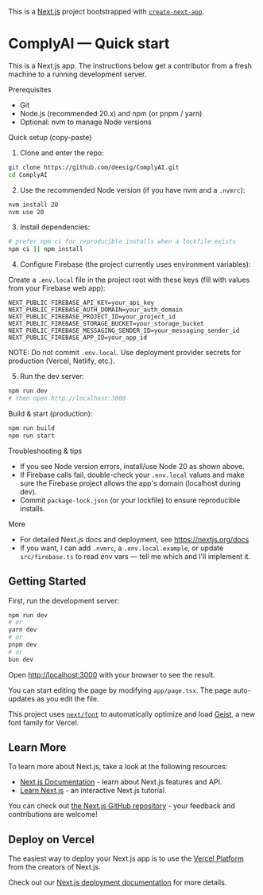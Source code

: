 This is a [Next.js](https://nextjs.org) project bootstrapped with [`create-next-app`](https://nextjs.org/docs/app/api-reference/cli/create-next-app).
# ComplyAI — Quick start

This is a Next.js app. The instructions below get a contributor from a fresh machine to a running development server.

Prerequisites
- Git
- Node.js (recommended 20.x) and npm (or pnpm / yarn)
- Optional: nvm to manage Node versions

Quick setup (copy-paste)

1. Clone and enter the repo:

```bash
git clone https://github.com/deesig/ComplyAI.git
cd ComplyAI
```

2. Use the recommended Node version (if you have nvm and a `.nvmrc`):

```bash
nvm install 20
nvm use 20
```

3. Install dependencies:

```bash
# prefer npm ci for reproducible installs when a lockfile exists
npm ci || npm install
```

4. Configure Firebase (the project currently uses environment variables):

Create a `.env.local` file in the project root with these keys (fill with values from your Firebase web app):

```
NEXT_PUBLIC_FIREBASE_API_KEY=your_api_key
NEXT_PUBLIC_FIREBASE_AUTH_DOMAIN=your_auth_domain
NEXT_PUBLIC_FIREBASE_PROJECT_ID=your_project_id
NEXT_PUBLIC_FIREBASE_STORAGE_BUCKET=your_storage_bucket
NEXT_PUBLIC_FIREBASE_MESSAGING_SENDER_ID=your_messaging_sender_id
NEXT_PUBLIC_FIREBASE_APP_ID=your_app_id
```

NOTE: Do not commit `.env.local`. Use deployment provider secrets for production (Vercel, Netlify, etc.).

5. Run the dev server:

```bash
npm run dev
# then open http://localhost:3000
```

Build & start (production):

```bash
npm run build
npm run start
```

Troubleshooting & tips
- If you see Node version errors, install/use Node 20 as shown above.
- If Firebase calls fail, double-check your `.env.local` values and make sure the Firebase project allows the app's domain (localhost during dev).
- Commit `package-lock.json` (or your lockfile) to ensure reproducible installs.

More
- For detailed Next.js docs and deployment, see https://nextjs.org/docs
- If you want, I can add `.nvmrc`, a `.env.local.example`, or update `src/firebase.ts` to read env vars — tell me which and I'll implement it.

## Getting Started

First, run the development server:

```bash
npm run dev
# or
yarn dev
# or
pnpm dev
# or
bun dev
```

Open [http://localhost:3000](http://localhost:3000) with your browser to see the result.

You can start editing the page by modifying `app/page.tsx`. The page auto-updates as you edit the file.

This project uses [`next/font`](https://nextjs.org/docs/app/building-your-application/optimizing/fonts) to automatically optimize and load [Geist](https://vercel.com/font), a new font family for Vercel.

## Learn More

To learn more about Next.js, take a look at the following resources:

- [Next.js Documentation](https://nextjs.org/docs) - learn about Next.js features and API.
- [Learn Next.js](https://nextjs.org/learn) - an interactive Next.js tutorial.

You can check out [the Next.js GitHub repository](https://github.com/vercel/next.js) - your feedback and contributions are welcome!

## Deploy on Vercel

The easiest way to deploy your Next.js app is to use the [Vercel Platform](https://vercel.com/new?utm_medium=default-template&filter=next.js&utm_source=create-next-app&utm_campaign=create-next-app-readme) from the creators of Next.js.

Check out our [Next.js deployment documentation](https://nextjs.org/docs/app/building-your-application/deploying) for more details.
